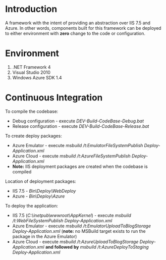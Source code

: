 Introduction
================

A framework with the intent of providing an abstraction over IIS 7.5 and Azure. In other words, components built for this framework can be deployed to either 
environment with **zero** change to the code or configuration.  

Environment
================

1. .NET Framework 4
2. Visual Studio 2010
3. Windows Azure SDK 1.4

Continuous Integration
================

To compile the codebase:

* Debug configuration - execute *DEV-Build-CodeBase-Debug.bat*
* Release configuration - execute *DEV-Build-CodeBase-Release.bat*

To create deploy packages:

* Azure Emulator - execute *msbuild /t:EmulatorFileSystemPublish Deploy-Application.xml*
* Azure Cloud - execute *msbuild /t:AzureFileSystemPublish Deploy-Application.xml*
* **Note:** IIS deployment packages are created when the codebase is compiled

Location of deployment packages:

* IIS 7.5 - *Bin\Deploy\WebDeploy*
* Azure - *Bin\Deploy\Azure*

To deploy the application:

* IIS 7.5 (*C:\inetpub\wwwroot\AppKernel*) - execute *msbuild /t:WebFileSystemPublish Deploy-Application.xml*
* Azure Emulator - execute *msbuild /t:EmulatorUploadToBlogStorage Deploy-Application.xml* (**note:** no MSBuild target exists to run the package in the Azure Emulator)
* Azure Cloud - execute *msbuild /t:AzureUploadToBlogStorage Deploy-Application.xml* **and followed by** *msbuild /t:AzureDeployToStaging Deploy-Application.xml*
